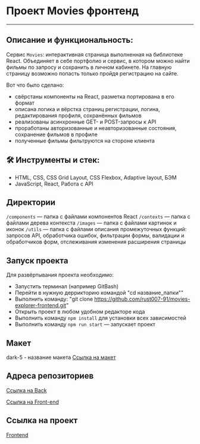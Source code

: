 # Проект Movies фронтенд

---
## Описание и функциональность:

Сервис `Movies`: интерактивная страница выполненная на библиотеке React.
Объединяет в себе портфолио и сервис, в котором можно найти фильмы по запросу и сохранить в личном кабинете.
На главную страницу возможно попасть только пройдя регистрацию на сайте.

Вот что было сделано:
* свёрстаны компоненты на React, разметка портирована в его формат
* описана логика и вёрстка страниц регистрации, логина, редактирования профиля, сохранённых фильмов
* реализованы асинхронные GET- и POST-запросы к API
* проработаны авторизованные и неавторизованные состояния, сохранение фильмов в профиле
* полученные фильмы фильтруются на стороне клиента

## 🛠️ Инструменты и стек:

* HTML, CSS, CSS Grid Layout, CSS Flexbox, Adaptive layout, БЭМ
* JavaScript, React, Работа с API

## Директории

`/components` — папка с файлами компонентов React
`/contexts` — папка с файлами дерева контекста
`/images` — папка с файлами картинок и иконок
`/utils` — папка с файлами описания промежуточных функций: запросов API, обработчика ошибок,
фильтрации формы, валидации и обработчиков форм, отслеживания изменения расширения страницы

## Запуск проекта

Для развёртывания проекта необходимо:
* Запустить терминал (например GitBash)
* Перейти в нужную деррикторию командой "cd название_папки""
* Выполнить команду: "git clone https://github.com/rust007-91/movies-explorer-frontend.git"
* Открыть проект в любом удобном редакторе кода
* Выполнить команду `npm install` для установки всех зависимостей
* Выполнить команду `npm run start` — запускает проект

## Макет

dark-5 - название макета
[Ссылка на макет](https://www.figma.com/file/kJ8H1TWp6orqTLdeYQfqI1/light-1-(Copy)?node-id=1%3A12065&mode=dev)

## Адреса репозиториев

[Ссылка на Back](https://github.com/rust007-91/movies-explorer-api)

[Ссылка на Front-end](https://github.com/rust007-91/movies-explorer-frontend)

## Ссылка на проект

[Frontend](https://movies-rotkin.nomoredomainsicu.ru)


